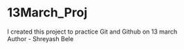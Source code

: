 # 13March_Proj
I created this project to practice Git and Github on 13 march 
<br>Author - Shreyash Bele
